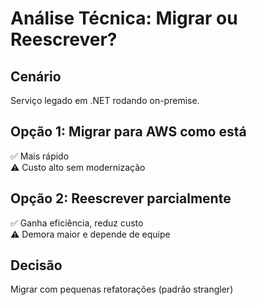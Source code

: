 # Análise Técnica: Migrar ou Reescrever?

## Cenário
Serviço legado em .NET rodando on-premise.

## Opção 1: Migrar para AWS como está
✅ Mais rápido  
⚠️ Custo alto sem modernização

## Opção 2: Reescrever parcialmente
✅ Ganha eficiência, reduz custo  
⚠️ Demora maior e depende de equipe

## Decisão
Migrar com pequenas refatorações (padrão strangler)
